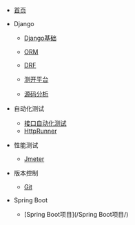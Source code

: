 - [首页](/)
- Django
	
	-  [Django基础](/Django基础/) 

	-  [ORM](/ORM/)

	-  [DRF](/DRF/) 

    -  [测开平台](/测开平台/)
    
	-  [源码分析](/源码分析/)
- 自动化测试
	
	-  [接口自动化测试](/接口自动化测试/) 
	-  [HttpRunner](/HttpRunner/)
- 性能测试
  
  +  [Jmeter](/Jmeter/) 
- 版本控制
  
  +  [Git](/Git/) 
- Spring Boot
  - [Spring Boot项目](/Spring Boot项目/) 
